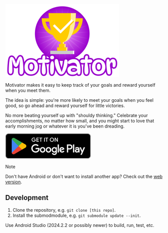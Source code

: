 ![Motivator](logo.png)

Motivator makes it easy to keep track of your goals and reward yourself when
you meet them.

The idea is simple: you're more likely to meet your goals when you feel good,
so go ahead and reward yourself for little victories.

No more beating yourself up with "shouldy thinking." Celebrate your
accomplishments, no matter how small, and you might start to love that early
morning jog or whatever it is you've been dreading.

[![Get it on Google Play](play-badge.png)](https://play.google.com/store/apps/details?id=io.dkennedy.motivator)

> [!NOTE]
> Don't have Android or don't want to install another app? Check out the
> [web version](https://github.com/dave-kennedy/motivator).

## Development

1. Clone the repository, e.g. `git clone [this repo]`.
2. Install the submodmodule, e.g. `git submodule update --init`.

Use Android Studio (2024.2.2 or possibly newer) to build, run, test, etc.
